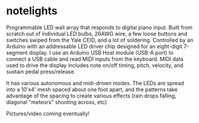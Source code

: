 # notelights
Programmable LED wall array that responds to digital piano input. Built from scratch out of individual LED bulbs, 26AWG wire, a few loose buttons and switches swiped from the Yale CEID, and a lot of soldering. Controlled by an Arduino with an addressable LED driver chip designed for an eight-digit 7-segment display. I use an Arduino USB Host module (USB-A port) to connect a USB cable and read MIDI inputs from the keyboard. MIDI data used to drive the display includes note on/off timing, pitch, velocity, and sustain pedal press/release.

It has various autonomous and midi-driven modes. The LEDs are spread into a 10'x4' mesh spaced about one foot apart, and the patterns take advantage of the spacing to create various effects (rain drops falling, diagonal "meteors" shooting across, etc)

Pictures/video coming eventually!
